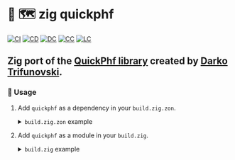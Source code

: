 # :lizard: :world_map: zig quickphf

[![CI][ci-shd]][ci-url]
[![CD][cd-shd]][cd-url]
[![DC][dc-shd]][dc-url]
[![CC][cc-shd]][cc-url]
[![LC][lc-shd]][lc-url]

## Zig port of the [QuickPhf library](https://github.com/dtrifuno/quickphf) created by [Darko Trifunovski](https://github.com/dtrifuno).

### :rocket: Usage

1. Add `quickphf` as a dependency in your `build.zig.zon`.

    <details>

    <summary><code>build.zig.zon</code> example</summary>

    ```zig
    .{
        .name = "<name_of_your_package>",
        .version = "<version_of_your_package>",
        .dependencies = .{
            .quickphf = .{
                .url = "https://github.com/tensorush/quickphf/archive/<git_tag_or_commit_hash>.tar.gz",
                .hash = "<package_hash>",
            },
        },
        .paths = .{
            "src/",
            "build.zig",
            "README.md",
            "LICENSE.md",
            "build.zig.zon",
        },
    }
    ```

    Set `<package_hash>` to `12200000000000000000000000000000000000000000000000000000000000000000` and build your package to find the correct value specified in a compiler error message.

    </details>

2. Add `quickphf` as a module in your `build.zig`.

    <details>

    <summary><code>build.zig</code> example</summary>

    ```zig
    const quickphf = b.dependency("quickphf", .{});
    lib.root_module.addImport("quickphf", quickphf.module("quickphf"));
    ```

    </details>

<!-- MARKDOWN LINKS -->

[ci-shd]: https://img.shields.io/github/actions/workflow/status/tensorush/zig-quickphf/ci.yaml?branch=main&style=for-the-badge&logo=github&label=CI&labelColor=black
[ci-url]: https://github.com/tensorush/zig-quickphf/blob/main/.github/workflows/ci.yaml
[cd-shd]: https://img.shields.io/github/actions/workflow/status/tensorush/zig-quickphf/cd.yaml?branch=main&style=for-the-badge&logo=github&label=CD&labelColor=black
[cd-url]: https://github.com/tensorush/zig-quickphf/blob/main/.github/workflows/cd.yaml
[dc-shd]: https://img.shields.io/badge/click-F6A516?style=for-the-badge&logo=zig&logoColor=F6A516&label=docs&labelColor=black
[dc-url]: https://tensorush.github.io/zig-quickphf
[cc-shd]: https://img.shields.io/codecov/c/github/tensorush/zig-quickphf?style=for-the-badge&labelColor=black
[cc-url]: https://app.codecov.io/gh/tensorush/zig-quickphf
[lc-shd]: https://img.shields.io/github/license/tensorush/zig-quickphf.svg?style=for-the-badge&labelColor=black
[lc-url]: https://github.com/tensorush/zig-quickphf/blob/main/LICENSE.md
